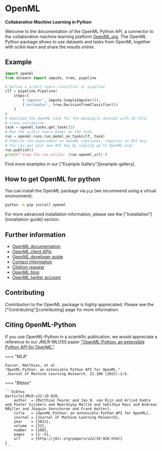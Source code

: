 # OpenML

**Collaborative Machine Learning in Python**

Welcome to the documentation of the OpenML Python API, a connector to
the collaborative machine learning platform
[OpenML.org](https://www.openml.org). The OpenML Python package allows
to use datasets and tasks from OpenML together with scikit-learn and
share the results online.

## Example

```python
import openml
from sklearn import impute, tree, pipeline

# Define a scikit-learn classifier or pipeline
clf = pipeline.Pipeline(
    steps=[
        ('imputer', impute.SimpleImputer()),
        ('estimator', tree.DecisionTreeClassifier())
    ]
)
# Download the OpenML task for the pendigits dataset with 10-fold
# cross-validation.
task = openml.tasks.get_task(32)
# Run the scikit-learn model on the task.
run = openml.runs.run_model_on_task(clf, task)
# Publish the experiment on OpenML (optional, requires an API key.
# You can get your own API key by signing up to OpenML.org)
run.publish()
print(f'View the run online: {run.openml_url}')
```

Find more examples in our ["Example Gallery"][example-gallery].

## How to get OpenML for python

You can install the OpenML package via `pip` (we recommend using a virtual environment):

```bash
python -m pip install openml
```

For more advanced installation information, please see the
["Installation"][installation-guide] section.

## Further information

-   [OpenML documentation](https://docs.openml.org/)
-   [OpenML client APIs](https://docs.openml.org/APIs/)
-   [OpenML developer guide](https://docs.openml.org/Contributing/)
-   [Contact information](https://www.openml.org/contact)
-   [Citation request](https://www.openml.org/cite)
-   [OpenML blog](https://medium.com/open-machine-learning)
-   [OpenML twitter account](https://twitter.com/open_ml)

## Contributing

Contribution to the OpenML package is highly appreciated. Please see the
["Contributing"][contributing] page for more information.

## Citing OpenML-Python

If you use OpenML-Python in a scientific publication, we would
appreciate a reference to our JMLR-MLOSS paper 
["OpenML-Python: an extensible Python API for OpenML"](https://www.jmlr.org/papers/v22/19-920.html):

=== "MLA"

    Feurer, Matthias, et al. 
    "OpenML-Python: an extensible Python API for OpenML."
    _Journal of Machine Learning Research_ 22.100 (2021):1−5.

=== "Bibtex"

    ```bibtex
    @article{JMLR:v22:19-920,
        author  = {Matthias Feurer and Jan N. van Rijn and Arlind Kadra and Pieter Gijsbers and Neeratyoy Mallik and Sahithya Ravi and Andreas MÃ¼ller and Joaquin Vanschoren and Frank Hutter},
        title   = {OpenML-Python: an extensible Python API for OpenML},
        journal = {Journal of Machine Learning Research},
        year    = {2021},
        volume  = {22},
        number  = {100},
        pages   = {1--5},
        url     = {http://jmlr.org/papers/v22/19-920.html}
    }
    ```